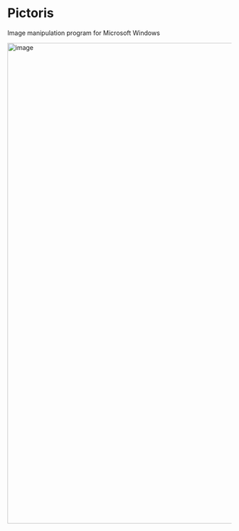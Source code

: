 # Pictoris

Image manipulation program for Microsoft Windows


<img width="1919" height="1079" alt="image" src="https://github.com/user-attachments/assets/fc076041-77a3-417d-9214-26d29058c3a9" />
